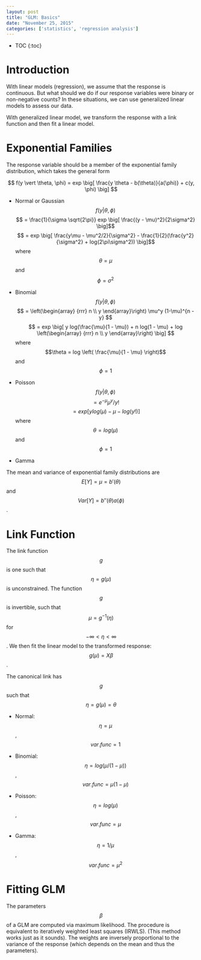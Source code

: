 ```yaml
---
layout: post
title: "GLM: Basics"
date: "November 25, 2015"
categories: ['statistics', 'regression analysis']
---
```


* TOC
{:toc}



# Introduction
With linear models (regression), we assume that the response is continuous. But what should we do if our response variables were binary or non-negative counts? In these situations, we can use generalized linear models to assess our data.

With generalized linear model, we transform the response with a link function and then fit a linear model.

# Exponential Families
The response variable should be a member of the exponential family distribution, which takes the general form

$$ f(y \vert \theta, \phi) = exp \big[ \frac{y \theta - b(\theta)}{a(\phi)} + c(y, \phi) \big] $$

* Normal or Gaussian
$$ f(y \vert \theta, \phi) $$
$$ = \frac{1}{\sigma \sqrt{2\pi}} exp \big[ \frac{(y - \mu)^2}{2\sigma^2} \big]$$
$$ = exp \big[ \frac{y\mu - \mu^2/2}{\sigma^2} - \frac{1}{2}(\frac{y^2}{\sigma^2} + log(2\pi\sigma^2)) \big]$$ where $$\theta = \mu$$ and $$\phi = \sigma^2$$

* Binomial
$$ f(y \vert \theta, \phi) $$
$$ = \left(\begin{array}
{rrr}
  n \\
  y
\end{array}\right) \mu^y (1-\mu)^{n - y} $$
$$ = exp \big[ y log(\frac{\mu}{1 - \mu}) + n log(1 - \mu) + log \left(\begin{array}
{rrr}
  n \\
  y
\end{array}\right) \big] $$ where $$\theta = log \left( \frac{\mu}{1 - \mu} \right)$$ and $$\phi = 1$$

* Poisson
$$ f(y \vert \theta, \phi) $$
$$ = e^{- \mu} \mu^y / y! $$
$$ = exp \big[ ylog(\mu) - \mu - log(y!) \big] $$ where $$\theta = log(\mu)$$ and $$\phi = 1$$

* Gamma

The mean and variance of exponential family distributions are $$E[Y] = \mu = b'(\theta)$$ and $$Var[Y] = b''(\theta) a(\phi)$$.

# Link Function
The link function $$g$$ is one such that $$\eta = g(\mu)$$ is unconstrained. The function $$g$$ is invertible, such that $$\mu = g^{-1}(\eta)$$ for $$ -\infty < \eta < \infty $$. We then fit the linear model to the transformed response: $$ g(\mu) = X\beta$$.

The canonical link has $$g$$ such that $$\eta = g(\mu) = \theta$$ 

* Normal: $$\eta = \mu$$, $$var.func = 1 $$

* Binomial: $$\eta = log(\mu / (1 - \mu))$$, $$var.func = \mu(1 - \mu)$$

* Poisson: $$\eta = log(\mu)$$, $$var.func = \mu$$

* Gamma: $$\eta = 1/\mu$$, $$var.func = \mu^2$$

# Fitting GLM
The parameters $$\beta$$ of a GLM are computed via maximum likelihood. The procedure is equivalent to iteratively weighted least squares (IRWLS). (This method works just as it sounds). The weights are inversely proportional to the variance of the response (which depends on the mean and thus the parameters).

